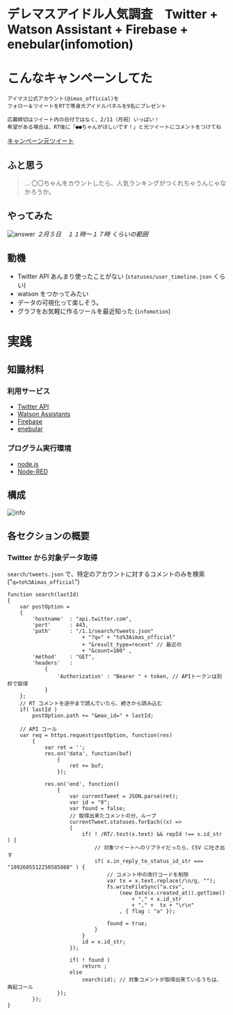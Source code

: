 # デレマスアイドル人気調査　Twitter + Watson Assistant + Firebase + enebular(infomotion) 

# こんなキャンペーンしてた
```
アイマス公式アカウント(@imas_official)を
フォロー＆ツイートをRTで等身大アイドルパネルを9名にプレゼント

応募締切はツイート内の日付ではなく、2/11（月祝）いっぱい！
希望がある場合は、RT後に「●●ちゃんがほしいです！」と元ツイートにコメントをつけてね
```
[キャンペーン元ツイート](https://twitter.com/imas_official/status/1092605512250585088)


## ふと思う
> ... 〇〇ちゃんをカウントしたら、人気ランキングがつくれちゃうんじゃなかろうか。

## やってみた

![answer](https://dl.dropboxusercontent.com/s/erih5qx8iwcylns/20190207-01_00.png)
*２月５日　１１時〜１７時 くらいの範囲*


## 動機
- Twitter API あんまり使ったことがない (`statuses/user_timeline.json`  くらい)
- watson をつかってみたい
- データの可視化って楽しそう。
- グラフをお気軽に作るツールを最近知った (`infomotion`)

# 実践

## 知識材料 
### 利用サービス
- [Twitter API](https://developer.twitter.com/)
- [Watson Assistants](https://www.ibm.com/watson/jp-ja/developercloud/conversation.html)
- [Firebase](https://firebase.google.com/?hl=ja)
- [enebular](https://www.enebular.com/ja/index.html)

### プログラム実行環境
- [node.js](https://nodejs.org/ja/)
- [Node-RED](https://nodered.org/)

## 構成
![info](https://dl.dropboxusercontent.com/s/y3l7y41we9kesl3/20190207-01_01.png)



## 各セクションの概要

### Twitter から対象データ取得
`search/tweets.json` で、特定のアカウントに対するコメントのみを検索("`q=to%3Aimas_official`")
```
function search(lastId)
{
	var postOption =
	{
		'hostname'	: "api.twitter.com",
		'port'		: 443,
		'path'		: "/1.1/search/tweets.json"
						+ "?q=" + "to%3Aimas_official"
						+ "&result_type=recent" // 最近の
						+ "&count=100" ,
		'method'	: "GET",
		'headers'	:
			{
				'Authorization'	: "Bearer " + token, // APIトークンは別枠で取得
			}
	};
	// RT コメントを途中まで読んでいたら、続きから読み込む
	if( lastId ) 
		postOption.path += "&max_id=" + lastId;

	// API コール
	var req = https.request(postOption, function(res)
		{
			var ret = '';
			res.on('data', function(buf)
				{
					ret += buf;
				});

			res.on('end', function()
				{
					var currentTweet = JSON.parse(ret);
					var id = "0";
					var found = false;
					// 取得出来たコメントの分、ループ
					currentTweet.statuses.forEach((x) => 
					{
						if( ! /RT/.test(x.text) && repId !== x.id_str ) {
							// 対象ツイートへのリプライだったら、CSV に吐き出す
							if( x.in_reply_to_status_id_str === "1092605512250585088" ) {
								// コメント中の改行コードを削除
								var tx = x.text.replace(/\n/g, ""); 
								fs.writeFileSync("a.csv",  
									(new Date(x.created_at)).getTime()  
										+ "," + x.id_str 
										+ "," +  tx + "\r\n"
									, { flag : "a" });
									
								found = true;
							}
						}
						id = x.id_str;
					});

					if( ! found ) 
						return ;
					else 
						search(id);	// 対象コメントが取得出来ているうちは、再起コール
				});
		});
}

```
